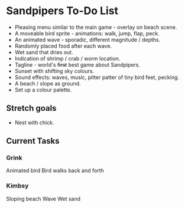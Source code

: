 # Sandpipers To-Do List

* Pleasing menu similar to the main game - overlay on beach scene.
* A moveable bird sprite - animations: walk, jump, flap, peck.
* An animated wave - sporadic, different magnitude / depths.
* Randomly placed food after each wave.
* Wet sand that dries out.
* Indication of shrimp / crab / worm location.
* Tagline - world's ~~first~~  best game about Sandpipers.
* Sunset with shifting sky colours.
* Sound effects: waves, music, pitter patter of tiny bird feet, pecking.
* A beach / slope as ground.
* Set up a colour palette.

## Stretch goals

* Nest with chick.

## Current Tasks

### Grink

Animated bird
Bird walks back and forth

### Kimbsy

Sloping beach
Wave
Wet sand
